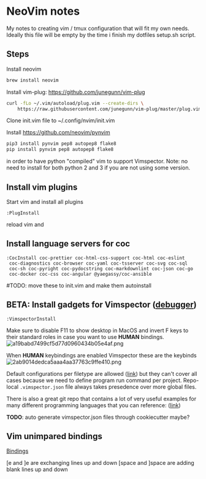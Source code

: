 # NeoVim notes

My notes to creating vim / tmux configuration that will fit my own needs.
Ideally this file will be empty by the time i finish my dotfiles setup.sh script.

## Steps

Install neovim

```bash
brew install neovim
```

Install vim-plug: <https://github.com/junegunn/vim-plug>

```bash
curl -fLo ~/.vim/autoload/plug.vim --create-dirs \
    https://raw.githubusercontent.com/junegunn/vim-plug/master/plug.vim
```

Clone init.vim file to ~/.config/nvim/init.vim

Install <https://github.com/neovim/pynvim>

```bash
pip3 install pynvim pep8 autopep8 flake8
pip install pynvim pep8 autopep8 flake8
```

in order to have python "compiled" vim to support Vimspector. Note: no need to
 install for both python 2 and 3 if you are not using some version.

## Install vim plugins

Start vim and install all plugins

```vim
:PlugInstall
```

reload vim and

## Install language servers for coc

```vim
:CocInstall coc-prettier coc-html-css-support coc-html coc-eslint 
 coc-diagnostics coc-browser coc-yaml coc-tsserver coc-svg coc-sql
 coc-sh coc-pyright coc-pydocstring coc-markdownlint coc-json coc-go
 coc-docker coc-css coc-angular @yaegassy/coc-ansible
```



\#TODO: move these to init.vim and make them autoinstall

## BETA: Install gadgets for Vimspector ([debugger](https://github.com/puremourning/vimspector))

```vim
:VimspectorInstall
```

Make sure to disable F11 to show desktop in MacOS and invert F keys to their
 standard roles in case you want to use **HUMAN** bindings.
![a19babd7499cf5d77d0960434b05e4af.png](:/2e45431ee0d64ea094d3be7bf4925155)

When **HUMAN** keybindings are enabled Vimspector these are the keybinds
![2ab9014dedca5aaa4aa37763c9ffe410.png](:/fe47e331e3e64892abd567e6f26bf012)

Default configurations per filetype are allowed
 ([link](https://puremourning.github.io/vimspector/configuration.html#specifying-a-default-configuration))
 but they can't cover all cases because we need to define program run command
 per project. Repo-local `.vimspector.json` file always takes presedence over
  more global files.
  
  There is also a great git repo that contains a lot of very useful examples for many different programming languages that you can reference: ([link](https://github.com/puremourning/vimspector))

 
**TODO**: auto generate vimspector.json files through cookiecutter maybe?

## Vim unimpared bindings

[Bindings](https://github.com/tpope/vim-unimpaired/blob/master/doc/unimpaired.txt)

\[e and \]e are exchanging lines up and down
\[space and \]space are adding blank lines up and down


